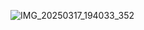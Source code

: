 ![IMG_20250317_194033_352](https://github.com/user-attachments/assets/a18dedb7-c8ca-4256-af5f-7b30b195e7b7)
